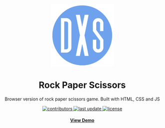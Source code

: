 <div align="center">
  <img src="https://raw.githubusercontent.com/danxschz/danxschz/main/img/danxschz-logo.png" alt="logo" width="200" height="auto">
  <h1>Rock Paper Scissors</h1>

  <p>
  Browser version of rock paper scissors game. Built with HTML, CSS and JS
  </p>

  <p>
    <a href="https://github.com/danxschz/rock-paper-scissors/graphs/contributors">
      <img src="https://img.shields.io/github/contributors/danxschz/rock-paper-scissors" alt="contributors">
    </a>
    <a href="https://github.com/danxschz/rock-paper-scissors/commits/main">
      <img src="https://img.shields.io/github/last-commit/danxschz/rock-paper-scissors" alt="last update">
    </a>
    <a href="https://github.com/danxschz/rock-paper-scissors/blob/master/LICENSE">
      <img src="https://img.shields.io/github/license/danxschz/rock-paper-scissors.svg" alt="license">
    </a>
  </p>

  <h4><a href="https://danxschz.github.io/rock-paper-scissors">View Demo</a></h4>
</div>